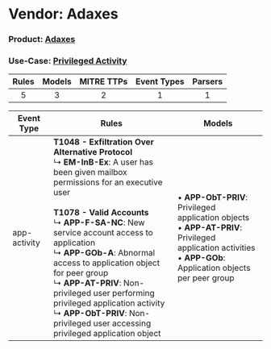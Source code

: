 Vendor: Adaxes
==============
### Product: [Adaxes](../ds_adaxes_adaxes.md)
### Use-Case: [Privileged Activity](../../../../UseCases/uc_privileged_activity.md)

| Rules | Models | MITRE TTPs | Event Types | Parsers |
|:-----:|:------:|:----------:|:-----------:|:-------:|
|   5   |   3    |     2      |      1      |    1    |

| Event Type   | Rules                                                                                                                                                                                                                                                                                                                                                                                                                                                                                                               | Models                                                                                                                                                                      |
| ------------ | ------------------------------------------------------------------------------------------------------------------------------------------------------------------------------------------------------------------------------------------------------------------------------------------------------------------------------------------------------------------------------------------------------------------------------------------------------------------------------------------------------------------- | --------------------------------------------------------------------------------------------------------------------------------------------------------------------------- |
| app-activity | <b>T1048 - Exfiltration Over Alternative Protocol</b><br> ↳ <b>EM-InB-Ex</b>: A user has been given mailbox permissions for an executive user<br><br><b>T1078 - Valid Accounts</b><br> ↳ <b>APP-F-SA-NC</b>: New service account access to application<br> ↳ <b>APP-GOb-A</b>: Abnormal access to application object for peer group<br> ↳ <b>APP-AT-PRIV</b>: Non-privileged user performing privileged application activity<br> ↳ <b>APP-ObT-PRIV</b>: Non-privileged user accessing privileged application object |  • <b>APP-ObT-PRIV</b>: Privileged application objects<br> • <b>APP-AT-PRIV</b>: Privileged application activities<br> • <b>APP-GOb</b>: Application objects per peer group |